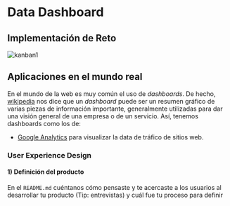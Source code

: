 # Data Dashboard

## Implementación de Reto

![kanban1](https://scontent-scl1-1.xx.fbcdn.net/v/t1.15752-9/35464434_1810343875712010_7913204903298727936_n.png?_nc_cat=0&oh=7acd47cb0f214cffd47a23238f819154&oe=5BC3E025)

## Aplicaciones en el mundo real

En el mundo de la web es muy común el uso de _dashboards_. De hecho, [wikipedia](https://goo.gl/P7PF4y)
nos dice que un _dashboard_ puede ser un resumen gráfico de varias piezas de
información importante, generalmente utilizadas para dar una visión general de
una empresa o de un servicio. Así, tenemos dashboards como los de:

* [Google Analytics](https://assets.econsultancy.com/images/resized/0003/3813/mobile_commerce_dashboard-blog-full.png)
  para visualizar la data de tráfico de sitios web.


### User Experience Design

#### 1) Definición del producto

En el `README.md` cuéntanos cómo pensaste y te acercaste a los usuarios al
desarrollar tu producto (Tip: entrevistas) y cuál fue tu proceso para definir
